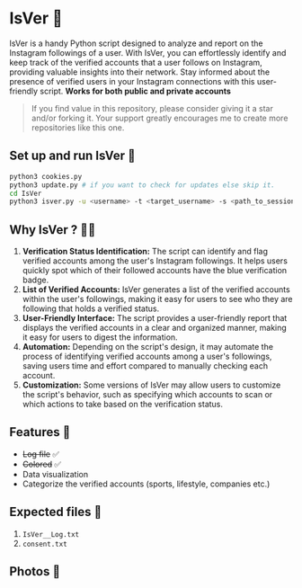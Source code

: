 # IsVer 🔭

IsVer is a handy Python script designed to analyze and report on the Instagram followings of a user. With IsVer, you can effortlessly identify and keep track of the verified accounts that a user follows on Instagram, providing valuable insights into their network. Stay informed about the presence of verified users in your Instagram connections with this user-friendly script. **Works for both public and private accounts**

> If you find value in this repository, please consider giving it a star and/or forking it. Your support greatly encourages me to create more repositories like this one.

## Set up and run IsVer 🚀

```bash
python3 cookies.py
python3 update.py # if you want to check for updates else skip it.
cd IsVer
python3 isver.py -u <username> -t <target_username> -s <path_to_session_file>
```

## Why IsVer ? 😶‍🌫️

1. **Verification Status Identification:** The script can identify and flag verified accounts among the user's Instagram followings. It helps users quickly spot which of their followed accounts have the blue verification badge.
2. **List of Verified Accounts:** IsVer generates a list of the verified accounts within the user's followings, making it easy for users to see who they are following that holds a verified status.
3. **User-Friendly Interface:** The script provides a user-friendly report that displays the verified accounts in a clear and organized manner, making it easy for users to digest the information.
4. **Automation:** Depending on the script's design, it may automate the process of identifying verified accounts among a user's followings, saving users time and effort compared to manually checking each account.
5. **Customization:** Some versions of IsVer may allow users to customize the script's behavior, such as specifying which accounts to scan or which actions to take based on the verification status.

## Features 🚀

- ~~Log file~~ ✅
- ~~Colored~~ ✅
- Data visualization
- Categorize the verified accounts (sports, lifestyle, companies etc.)

## Expected files 📂

1) `IsVer__Log.txt`
2) `consent.txt`

## Photos 📸

